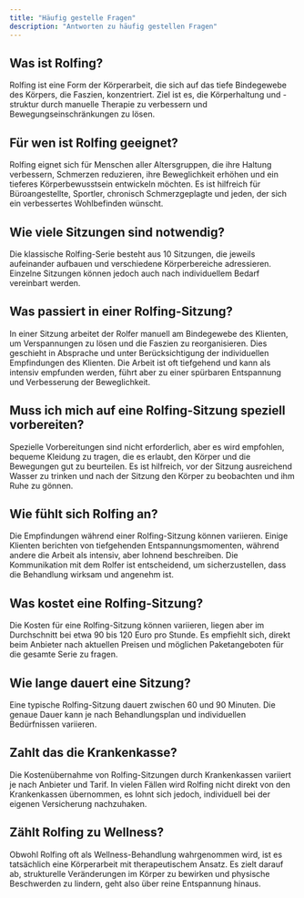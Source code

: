 ```yaml
---
title: "Häufig gestelle Fragen"
description: "Antworten zu häufig gestellen Fragen"
---
```


## Was ist Rolfing?
Rolfing ist eine Form der Körperarbeit, die sich auf das tiefe Bindegewebe des Körpers, die Faszien, konzentriert. Ziel ist es, die Körperhaltung und -struktur durch manuelle Therapie zu verbessern und Bewegungseinschränkungen zu lösen.

## Für wen ist Rolfing geeignet?
Rolfing eignet sich für Menschen aller Altersgruppen, die ihre Haltung verbessern, Schmerzen reduzieren, ihre Beweglichkeit erhöhen und ein tieferes Körperbewusstsein entwickeln möchten. Es ist hilfreich für Büroangestellte, Sportler, chronisch Schmerzgeplagte und jeden, der sich ein verbessertes Wohlbefinden wünscht.

## Wie viele Sitzungen sind notwendig?
Die klassische Rolfing-Serie besteht aus 10 Sitzungen, die jeweils aufeinander aufbauen und verschiedene Körperbereiche adressieren. Einzelne Sitzungen können jedoch auch nach individuellem Bedarf vereinbart werden.

## Was passiert in einer Rolfing-Sitzung?
In einer Sitzung arbeitet der Rolfer manuell am Bindegewebe des Klienten, um Verspannungen zu lösen und die Faszien zu reorganisieren. Dies geschieht in Absprache und unter Berücksichtigung der individuellen Empfindungen des Klienten. Die Arbeit ist oft tiefgehend und kann als intensiv empfunden werden, führt aber zu einer spürbaren Entspannung und Verbesserung der Beweglichkeit.

## Muss ich mich auf eine Rolfing-Sitzung speziell vorbereiten?
Spezielle Vorbereitungen sind nicht erforderlich, aber es wird empfohlen, bequeme Kleidung zu tragen, die es erlaubt, den Körper und die Bewegungen gut zu beurteilen. Es ist hilfreich, vor der Sitzung ausreichend Wasser zu trinken und nach der Sitzung den Körper zu beobachten und ihm Ruhe zu gönnen.

## Wie fühlt sich Rolfing an?
Die Empfindungen während einer Rolfing-Sitzung können variieren. Einige Klienten berichten von tiefgehenden Entspannungsmomenten, während andere die Arbeit als intensiv, aber lohnend beschreiben. Die Kommunikation mit dem Rolfer ist entscheidend, um sicherzustellen, dass die Behandlung wirksam und angenehm ist.

## Was kostet eine Rolfing-Sitzung?
Die Kosten für eine Rolfing-Sitzung können variieren, liegen aber im Durchschnitt bei etwa 90 bis 120 Euro pro Stunde. Es empfiehlt sich, direkt beim Anbieter nach aktuellen Preisen und möglichen Paketangeboten für die gesamte Serie zu fragen.

## Wie lange dauert eine Sitzung?
Eine typische Rolfing-Sitzung dauert zwischen 60 und 90 Minuten. Die genaue Dauer kann je nach Behandlungsplan und individuellen Bedürfnissen variieren.

## Zahlt das die Krankenkasse?
Die Kostenübernahme von Rolfing-Sitzungen durch Krankenkassen variiert je nach Anbieter und Tarif. In vielen Fällen wird Rolfing nicht direkt von den Krankenkassen übernommen, es lohnt sich jedoch, individuell bei der eigenen Versicherung nachzuhaken.

## Zählt Rolfing zu Wellness?
Obwohl Rolfing oft als Wellness-Behandlung wahrgenommen wird, ist es tatsächlich eine Körperarbeit mit therapeutischem Ansatz. Es zielt darauf ab, strukturelle Veränderungen im Körper zu bewirken und physische Beschwerden zu lindern, geht also über reine Entspannung hinaus.
